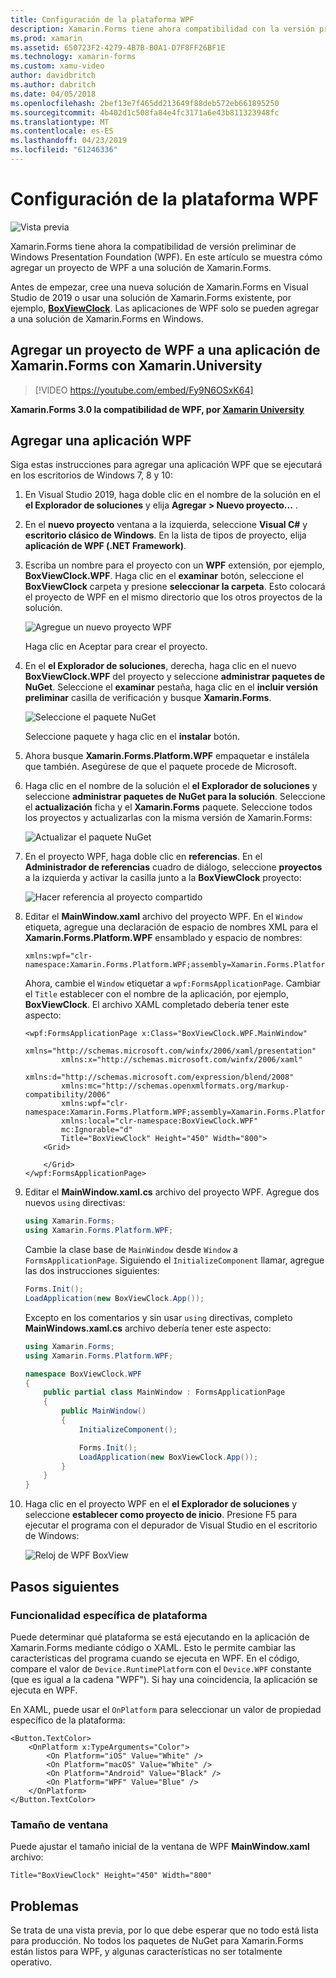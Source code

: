 ```yaml
---
title: Configuración de la plataforma WPF
description: Xamarin.Forms tiene ahora compatibilidad con la versión preliminar para la plataforma WPF
ms.prod: xamarin
ms.assetid: 650723F2-4279-4B7B-B0A1-D7F8FF26BF1E
ms.technology: xamarin-forms
ms.custom: xamu-video
author: davidbritch
ms.author: dabritch
ms.date: 04/05/2018
ms.openlocfilehash: 2bef13e7f465dd213649f88deb572eb661895250
ms.sourcegitcommit: 4b402d1c508fa84e4fc3171a6e43b811323948fc
ms.translationtype: MT
ms.contentlocale: es-ES
ms.lasthandoff: 04/23/2019
ms.locfileid: "61246336"
---
```

# <a name="wpf-platform-setup"></a>Configuración de la plataforma WPF

![Vista previa](~/media/shared/preview.png)

Xamarin.Forms tiene ahora la compatibilidad de versión preliminar de Windows Presentation Foundation (WPF). En este artículo se muestra cómo agregar un proyecto de WPF a una solución de Xamarin.Forms.

Antes de empezar, cree una nueva solución de Xamarin.Forms en Visual Studio de 2019 o usar una solución de Xamarin.Forms existente, por ejemplo, [ **BoxViewClock**](https://developer.xamarin.com/samples/xamarin-forms/BoxView/BoxViewClock/). Las aplicaciones de WPF solo se pueden agregar a una solución de Xamarin.Forms en Windows.

## <a name="add-a-wpf-project-to-a-xamarinforms-app-with-xamarinuniversity"></a>Agregar un proyecto de WPF a una aplicación de Xamarin.Forms con Xamarin.University

> [!VIDEO https://youtube.com/embed/Fy9N6OSxK64]

**Xamarin.Forms 3.0 la compatibilidad de WPF, por [Xamarin University](https://university.xamarin.com/)**

## <a name="adding-a-wpf-app"></a>Agregar una aplicación WPF

Siga estas instrucciones para agregar una aplicación WPF que se ejecutará en los escritorios de Windows 7, 8 y 10:

1. En Visual Studio 2019, haga doble clic en el nombre de la solución en el **el Explorador de soluciones** y elija **Agregar > Nuevo proyecto...** .

2. En el **nuevo proyecto** ventana a la izquierda, seleccione **Visual C#** y **escritorio clásico de Windows**. En la lista de tipos de proyecto, elija **aplicación de WPF (.NET Framework)**. 

3. Escriba un nombre para el proyecto con un **WPF** extensión, por ejemplo, **BoxViewClock.WPF**. Haga clic en el **examinar** botón, seleccione el **BoxViewClock** carpeta y presione **seleccionar la carpeta**. Esto colocará el proyecto de WPF en el mismo directorio que los otros proyectos de la solución.

    ![Agregue un nuevo proyecto WPF](wpf-images/add-new-project.png "agregar un nuevo proyecto WPF")

    Haga clic en Aceptar para crear el proyecto.

4. En el **el Explorador de soluciones**, derecha, haga clic en el nuevo **BoxViewClock.WPF** del proyecto y seleccione **administrar paquetes de NuGet**. Seleccione el **examinar** pestaña, haga clic en el **incluir versión preliminar** casilla de verificación y busque **Xamarin.Forms**.

    ![Seleccione el paquete NuGet](wpf-images/select-nuget-package.png "seleccione el paquete de NuGet")

    Seleccione paquete y haga clic en el **instalar** botón.

5. Ahora busque **Xamarin.Forms.Platform.WPF** empaquetar e instálela que también. Asegúrese de que el paquete procede de Microsoft.

6. Haga clic en el nombre de la solución el **el Explorador de soluciones** y seleccione **administrar paquetes de NuGet para la solución**. Seleccione el **actualización** ficha y el **Xamarin.Forms** paquete. Seleccione todos los proyectos y actualizarlas con la misma versión de Xamarin.Forms:

    ![Actualizar el paquete NuGet](wpf-images/update-nuget-package.png "actualizar el paquete de NuGet") 

7. En el proyecto WPF, haga doble clic en **referencias**. En el **Administrador de referencias** cuadro de diálogo, seleccione **proyectos** a la izquierda y activar la casilla junto a la **BoxViewClock** proyecto:

    ![Hacer referencia al proyecto compartido](wpf-images/reference-shared-project.png "hacer referencia al proyecto compartido")

8. Editar el **MainWindow.xaml** archivo del proyecto WPF. En el `Window` etiqueta, agregue una declaración de espacio de nombres XML para el **Xamarin.Forms.Platform.WPF** ensamblado y espacio de nombres:

    ```xaml
    xmlns:wpf="clr-namespace:Xamarin.Forms.Platform.WPF;assembly=Xamarin.Forms.Platform.WPF"
    ```

    Ahora, cambie el `Window` etiquetar a `wpf:FormsApplicationPage`. Cambiar el `Title` establecer con el nombre de la aplicación, por ejemplo, **BoxViewClock**. El archivo XAML completado debería tener este aspecto:

    ```xaml
    <wpf:FormsApplicationPage x:Class="BoxViewClock.WPF.MainWindow"
            xmlns="http://schemas.microsoft.com/winfx/2006/xaml/presentation"
            xmlns:x="http://schemas.microsoft.com/winfx/2006/xaml"
            xmlns:d="http://schemas.microsoft.com/expression/blend/2008"
            xmlns:mc="http://schemas.openxmlformats.org/markup-compatibility/2006"
            xmlns:wpf="clr-namespace:Xamarin.Forms.Platform.WPF;assembly=Xamarin.Forms.Platform.WPF"
            xmlns:local="clr-namespace:BoxViewClock.WPF"
            mc:Ignorable="d"
            Title="BoxViewClock" Height="450" Width="800">
        <Grid>
        
        </Grid>
    </wpf:FormsApplicationPage>
    ```

9. Editar el **MainWindow.xaml.cs** archivo del proyecto WPF. Agregue dos nuevos `using` directivas:

    ```csharp
    using Xamarin.Forms;
    using Xamarin.Forms.Platform.WPF;
    ```

    Cambie la clase base de `MainWindow` desde `Window` a `FormsApplicationPage`. Siguiendo el `InitializeComponent` llamar, agregue las dos instrucciones siguientes:

    ```csharp
    Forms.Init();
    LoadApplication(new BoxViewClock.App());
    ```
    
    Excepto en los comentarios y sin usar `using` directivas, completo **MainWindows.xaml.cs** archivo debería tener este aspecto:

    ```csharp
    using Xamarin.Forms;
    using Xamarin.Forms.Platform.WPF;

    namespace BoxViewClock.WPF
    {
        public partial class MainWindow : FormsApplicationPage
        {
            public MainWindow()
            {
                InitializeComponent();

                Forms.Init();
                LoadApplication(new BoxViewClock.App());
            }
        }
    }
    ```

10. Haga clic en el proyecto WPF en el **el Explorador de soluciones** y seleccione **establecer como proyecto de inicio**. Presione F5 para ejecutar el programa con el depurador de Visual Studio en el escritorio de Windows:

    ![Reloj de WPF BoxView](wpf-images/wpf-boxviewclock.png "reloj BoxView de WPF" )

## <a name="next-steps"></a>Pasos siguientes

### <a name="platform-specifics"></a>Funcionalidad específica de plataforma

Puede determinar qué plataforma se está ejecutando en la aplicación de Xamarin.Forms mediante código o XAML. Esto le permite cambiar las características del programa cuando se ejecuta en WPF. En el código, compare el valor de `Device.RuntimePlatform` con el `Device.WPF` constante (que es igual a la cadena "WPF"). Si hay una coincidencia, la aplicación se ejecuta en WPF.

En XAML, puede usar el `OnPlatform` para seleccionar un valor de propiedad específico de la plataforma:

```xaml
<Button.TextColor>
    <OnPlatform x:TypeArguments="Color">
        <On Platform="iOS" Value="White" />
        <On Platform="macOS" Value="White" />
        <On Platform="Android" Value="Black" />
        <On Platform="WPF" Value="Blue" />
    </OnPlatform>
</Button.TextColor>
```

### <a name="window-size"></a>Tamaño de ventana

Puede ajustar el tamaño inicial de la ventana de WPF **MainWindow.xaml** archivo:

```xaml
Title="BoxViewClock" Height="450" Width="800"
```

## <a name="issues"></a>Problemas

Se trata de una vista previa, por lo que debe esperar que no todo está lista para producción. No todos los paquetes de NuGet para Xamarin.Forms están listos para WPF, y algunas características no ser totalmente operativo.

